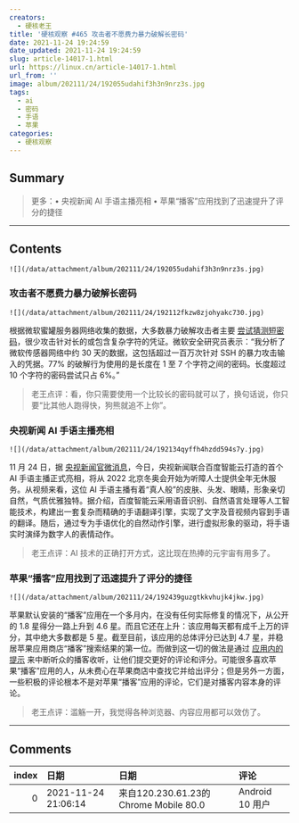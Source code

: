 ```yaml
---
creators:
  - 硬核老王
title: '硬核观察 #465 攻击者不愿费力暴力破解长密码'
date: 2021-11-24 19:24:59
date_updated: 2021-11-24 19:24:59
slug: article-14017-1.html
url: https://linux.cn/article-14017-1.html
url_from: ''
image: album/202111/24/192055udahif3h3n9nrz3s.jpg
tags:
  - ai
  - 密码
  - 手语
  - 苹果
categories:
  - 硬核观察
---
```


## Summary

> 更多：• 央视新闻 AI 手语主播亮相 • 苹果“播客”应用找到了迅速提升了评分的捷径

***

<!-- more -->

## Contents

`![](/data/attachment/album/202111/24/192055udahif3h3n9nrz3s.jpg)`

### 攻击者不愿费力暴力破解长密码

`![](/data/attachment/album/202111/24/192112fkzw8zjohyakc730.jpg)`

根据微软蜜罐服务器网络收集的数据，大多数暴力破解攻击者主要 [尝试猜测短密码](https://therecord.media/attackers-dont-bother-brute-forcing-long-passwords-microsoft-engineer-says/)，很少攻击针对长的或包含复杂字符的凭证。微软安全研究员表示：“我分析了微软传感器网络中约 30 天的数据，这包括超过一百万次针对 SSH 的暴力攻击输入的凭据。77% 的破解行为使用的是长度在 1 至 7 个字符之间的密码。长度超过 10 个字符的密码尝试只占 6%。”

> 
> 老王点评：看，你只需要使用一个比较长的密码就可以了，换句话说，你只要“比其他人跑得快，狗熊就追不上你”。
> 
> 
> 

### 央视新闻 AI 手语主播亮相

`![](/data/attachment/album/202111/24/192134qyffh4hzdd594s7y.jpg)`

11 月 24 日，据 [央视新闻官微消息](https://weibo.com/2656274875/L2Vrqjan6?refer_flag=1001030103_)，今日，央视新闻联合百度智能云打造的首个 AI 手语主播正式亮相，将从 2022 北京冬奥会开始为听障人士提供全年无休服务。从视频来看，这位 AI 手语主播有着“真人般”的皮肤、头发、眼睛，形象亲切自然，气质优雅独特。据介绍，百度智能云采⽤语⾳识别、⾃然语⾔处理等⼈⼯智能技术，构建出⼀套复杂⽽精确的⼿语翻译引擎，实现了⽂字及⾳视频内容到⼿语的翻译。随后，通过专为⼿语优化的⾃然动作引擎，进⾏虚拟形象的驱动，将⼿语实时演绎为数字⼈的表情动作。

> 
> 老王点评：AI 技术的正确打开方式，这比现在热捧的元宇宙有用多了。
> 
> 
> 

### 苹果“播客”应用找到了迅速提升了评分的捷径

`![](/data/attachment/album/202111/24/192439guzgtkkvhujk4jkw.jpg)`

苹果默认安装的“播客”应用在一个多月内，在没有任何实际修复的情况下，从公开的 1.8 星得分一路上升到 4.6 星。而且它还在上升：该应用每天都有成千上万的评分，其中绝大多数都是 5 星。截至目前，该应用的总体评分已达到 4.7 星，并稳居苹果应用商店“播客”搜索结果的第一位。而做到这一切的做法是通过 [应用内的提示](https://www.theverge.com/2021/11/19/22791968/apple-podcasts-star-score-review-prompt) 来中断听众的播客收听，让他们提交更好的评论和评分。可能很多喜欢苹果“播客”应用的人，从未费心在苹果商店中查找它并给出评分；但是另外一方面，一些积极的评论根本不是对苹果“播客”应用的评论，它们是对播客内容本身的评论。

> 
> 老王点评：滥觞一开，我觉得各种浏览器、内容应用都可以效仿了。
> 
> 
>

***

## Comments

|   index | 日期                | 日期                                                   | 评论                                                    |
|--------:|:--------------------|:-------------------------------------------------------|:--------------------------------------------------------|
|       0 | 2021-11-24 21:06:14 | 来自120.230.61.23的 Chrome Mobile 80.0|Android 10 用户 | 密码长就有用吗，特别是现在这个钱可以买到用户数据的时代? |
